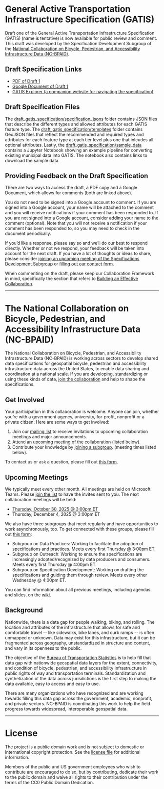 # General Active Transportation Infrastructure Specification (GATIS)
Draft one of the General Active Transportation Infrastructure Specification (GATIS) (name is tentative) is now available for public review and comment. This draft was developed by the Specification Development Subgroup of the [National Collaboration on Bicycle, Pedestrian, and Accessibility Infrastructure Data (NC-BPAID)](https://github.com/dotbts/BPA?tab=readme-ov-file#the-national-collaboration-on-bicycle-pedestrian-and-accessibility-infrastructure-data-nc-bpaid).

## Draft Specification Links
- [PDF of Draft 1](https://github.com/dotbts/BPA/blob/main/documents/drafts/BikePed%20(GATIS)%20Specification%20v1%20DRAFT_20250701.pdf)
- [Google Document of Draft 1](https://docs.google.com/document/d/13sJdh-GmfxNb_tfUXKkpZgofuBU60ag6HpqbGVUlsZE/edit?tab=t.0#heading=h.e4f6yl4rf6yf)
- [GATIS Explorer (a companion website for navigating the specification)](https://dotbts.github.io/BPA/)

## Draft Specification Files
The [draft_gatis_specification/specification_jsons](https://github.com/dotbts/BPA/tree/main/draft_gatis_specification/specification_jsons) folder contains JSON files that describe the different types and allowed attributes for each GATIS feature type. The [draft_gatis_specification/templates](https://github.com/dotbts/BPA/tree/main/draft_gatis_specification/templates) folder contains GeoJSON files that reflect the recommended and required types and attributes for each feature type at each tier level plus one that inlcudes all optional attributes. Lastly, the [draft_gatis_specification/sample_data](https://github.com/dotbts/BPA/tree/main/draft_gatis_specification/sample_data) contains a Jupyter Notebook showing an example pipeline for converting existing municipal data into GATIS. The notebook also contains links to download the sample data.

## Providing Feedback on the Draft Specification
There are two ways to access the draft, a PDF copy and a Google Document, which allows for comments (both are linked above).

You do not need to be signed into a Google account to comment. If you are signed into a Google account, your name will be attached to the comment and you will receive notifications if your comment has been responded to. If you are not signed into a Google account, consider adding your name to the comment (optional). Note that you will not receive a notification if your comment has been responded to, so you may need to check in the document periodically. 

If you’d like a response, please say so and we’ll do our best to respond directly. Whether or not we respond, your feedback will be taken into account for the next draft. If you have a lot of thoughts or ideas to share, please consider [joining an upcoming meeting of the Specifications Development Subgroup](https://github.com/dotbts/BPA/?tab=readme-ov-file#upcoming-meetings) or [filling out our contact form](https://forms.office.com/g/c6gsQbB2VH). 

When commenting on the draft, please keep our Collaboration Framework in mind, specifically the section that refers to [Building an Effective Collaboration](https://github.com/dotbts/BPA/blob/main/documents/drafts/CollaborationFramework.md#building-an-effective-collaboration). 

---
# The National Collaboration on Bicycle, Pedestrian, and Accessibility Infrastructure Data (NC-BPAID)
The National Collaboration on Bicycle, Pedestrian, and Accessibility Infrastructure Data (NC-BPAID) is working across sectors to develop shared data specifications for geospatial bicycle, pedestrian and accessibility infrastructure data across the United States, to enable data sharing and coordination at a national scale. If you are developing, standardizing or using these kinds of data, [join the collaboration](https://forms.office.com/g/34975BEAkF) and help to shape the specifications.

## Get Involved
Your participation in this collaboration is welcome. Anyone can join, whether you’re with a government agency, university, for-profit, nonprofit or a private citizen. Here are some ways to get involved:
1.	Join our [mailing list](https://forms.office.com/g/34975BEAkF) to receive invitations to upcoming collaboration meetings and major announcements. 
2.	Attend an upcoming meeting of the collaboration (listed below).
3.	Contribute your knowledge by [joining a subgroup](https://forms.office.com/g/fnccNdugBN). (meeting times listed below).

To contact us or ask a question, please fill out [this form](https://forms.office.com/g/c6gsQbB2VH). 

## Upcoming Meetings
We typically meet every other month. All meetings are held on Microsoft Teams. Please [join the list](https://forms.office.com/g/34975BEAkF) to have the invites sent to you. The next collaboration meetings will be held:  
- [Thursday, October 30, 2025 @ 3:00pm ET](https://github.com/dotbts/BPA/wiki/2025-10-30)
- Thursday, December 4, 2025 @ 3:00pm ET

We also have three subgroups that meet regularly and have opportunities to work asynchronously, too. To get connected with these groups, please fill out [this form](https://forms.office.com/g/fnccNdugBN):
- Subgroup on Data Practices: Working to facilitate the adoption of specifications and practices. Meets every first Thursday @ 3:00pm ET.
- Subgroup on Outreach: Working to ensure the specifications are increasingly adopted/recognized by data producers and consumers. Meets every first Thursday @ 4:00pm ET.
- Subgroup on Specification Development: Working on drafting the specifications and guiding them through review. Meets every other Wednesday @ 4:00pm ET.

You can find information about all previous meetings, including agendas and slides, on the [wiki](https://github.com/dotbts/BPA/wiki).

## Background
Nationwide, there is a data gap for people walking, biking, and rolling. The location and attributes of the infrastructure that allows for safe and comfortable travel -- like sidewalks, bike lanes, and curb ramps -- is often unmapped or unknown. Data may exist for this infrastructure, but it can be fragmented across geography, unstandardized in structure and content, and vary in its openness to the public. 

The objective of the [Bureau of Transportation Statistics](https://www.bts.gov/) is to help fill that data gap with nationwide geospatial data layers for the extent, connectivity, and condition of bicycle, pedestrian, and accessibility infrastructure in public rights of way and transportation terminals. Standardization and synthetization of the data across jurisdictions is the first step to making the data available, easy to access and easy to use.

There are many organizations who have recognized and are working towards filling this data gap across the government, academic, nonprofit, and private sectors. NC-BPAID is coordinating this work to help the field progress towards widespread, interoperable geospatial data.

---
# License
The project is a public domain work and is not subject to domestic or international copyright protection. See the [license file](./LICENSE.md) for additional information.

Members of the public and US government employees who wish to contribute are encouraged to do so, but by contributing, dedicate their work to the public domain and waive all rights to their contribution under the terms of the CC0 Public Domain Dedication.

